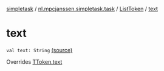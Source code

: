 [simpletask](../../index.md) / [nl.mpcjanssen.simpletask.task](../index.md) / [ListToken](index.md) / [text](.)

# text

`val text: String` [(source)](https://github.com/mpcjanssen/simpletask-android/blob/master/src/main/java/nl/mpcjanssen/simpletask/task/Task.kt#L502)

Overrides [TToken.text](../-t-token/text.md)

